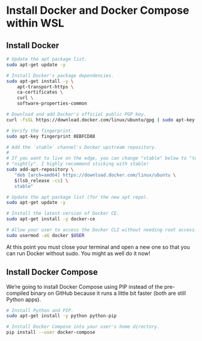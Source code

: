 # Install Docker and Docker Compose within WSL

## Install Docker

```sh
# Update the apt package list.
sudo apt-get update -y

# Install Docker's package dependencies.
sudo apt-get install -y \
    apt-transport-https \
    ca-certificates \
    curl \
    software-properties-common

# Download and add Docker's official public PGP key.
curl -fsSL https://download.docker.com/linux/ubuntu/gpg | sudo apt-key add -

# Verify the fingerprint.
sudo apt-key fingerprint 0EBFCD88

# Add the `stable` channel's Docker upstream repository.
#
# If you want to live on the edge, you can change "stable" below to "test" or
# "nightly". I highly recommend sticking with stable!
sudo add-apt-repository \
   "deb [arch=amd64] https://download.docker.com/linux/ubuntu \
   $(lsb_release -cs) \
   stable"

# Update the apt package list (for the new apt repo).
sudo apt-get update -y

# Install the latest version of Docker CE.
sudo apt-get install -y docker-ce

# Allow your user to access the Docker CLI without needing root access.
sudo usermod -aG docker $USER
```

At this point you must close your terminal and open a new one so that you can run Docker without sudo. You might as well do it now!

## Install Docker Compose

We’re going to install Docker Compose using PIP instead of the pre-compiled binary on GitHub because it runs a little bit faster (both are still Python apps).

```sh
# Install Python and PIP.
sudo apt-get install -y python python-pip

# Install Docker Compose into your user's home directory.
pip install --user docker-compose
```

